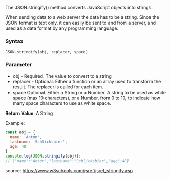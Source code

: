 The JSON.stringify() method converts JavaScript objects into strings.

When sending data to a web server the data has to be a string.
Since the JSON format is text only, it can easily be sent to and from a server, and used as a data format by any programming language.

### Syntax
`JSON.stringify(obj, replacer, space)`

### Parameter	
- obj	- Required. The value to convert to a string
- replacer	- Optional. Either a function or an array used to transform the result. The replacer is called for each item.
- space	Optional. Either a String or a Number.
  A string to be used as white space (max 10 characters), or a Number, from 0 to 10, to indicate how many space characters to use as white space.

**Return Value**:	A String

Example:
```js
const obj = {
  name: 'Anton',
  lastname: 'Schlicksbier',
  age: 48
}
console.log(JSON.stringify(obj));
// {"name":"Anton","lastname":"Schlicksbier","age":48}
```

source: https://www.w3schools.com/jsref/jsref_stringify.asp